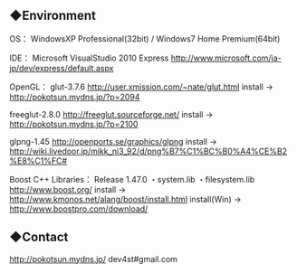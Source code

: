 ﻿
◆Environment
---------------------------------------------------------
OS：
WindowsXP Professional(32bit) / Windows7 Home Premium(64bit)

IDE：
Microsoft VisualStudio 2010 Express
http://www.microsoft.com/ja-jp/dev/express/default.aspx

OpenGL：
glut-3.7.6
http://user.xmission.com/~nate/glut.html
install -> http://pokotsun.mydns.jp/?p=2094

freeglut-2.8.0
http://freeglut.sourceforge.net/
install -> http://pokotsun.mydns.jp/?p=2100

glpng-1.45
http://openports.se/graphics/glpng
install -> http://wiki.livedoor.jp/mikk_ni3_92/d/png%B7%C1%BC%B0%A4%CE%B2%E8%C1%FC#

Boost C++ Libraries：
Release 1.47.0
・system.lib
・filesystem.lib
http://www.boost.org/
install -> http://www.kmonos.net/alang/boost/install.html
install(Win) -> http://www.boostpro.com/download/


◆Contact
---------------------------------------------------------
http://pokotsun.mydns.jp/
dev4st#gmail.com

